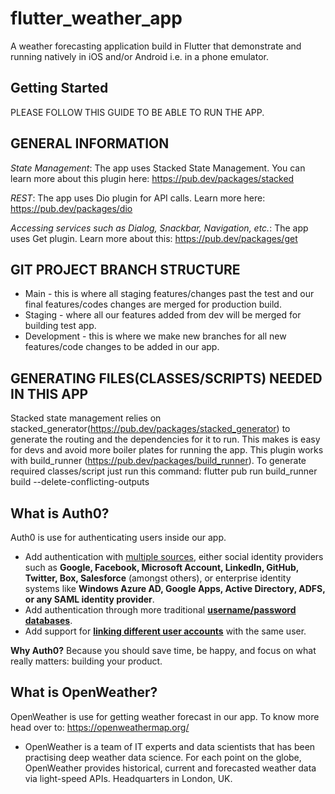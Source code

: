 # flutter_weather_app

A weather forecasting application build in Flutter that demonstrate and running
natively in iOS and/or Android i.e. in a phone emulator. 

## Getting Started

PLEASE FOLLOW THIS GUIDE TO BE ABLE TO RUN THE APP.

## GENERAL INFORMATION
   
*State Management*: 
    The app uses Stacked State Management. 
    You can learn more about this plugin here: https://pub.dev/packages/stacked

*REST*:
    The app uses Dio plugin for API calls. Learn more here: https://pub.dev/packages/dio

*Accessing services such as Dialog, Snackbar, Navigation, etc.*:
    The app uses Get plugin. Learn more about this: https://pub.dev/packages/get

## GIT PROJECT BRANCH STRUCTURE

* Main - this is where all staging features/changes past the test and our final features/codes changes are merged for production build.
* Staging - where all our features added from dev will be merged for building test app.
* Development - this is where we make new branches for all new features/code changes to be added in our app.

## GENERATING FILES(CLASSES/SCRIPTS) NEEDED IN THIS APP

Stacked state management relies on stacked_generator(https://pub.dev/packages/stacked_generator) to generate the routing and the dependencies  for it to run. This makes
is easy for devs and avoid more boiler plates for running the app. This plugin works with build_runner (https://pub.dev/packages/build_runner).
To generate required classes/script just run this command: flutter pub run build_runner build --delete-conflicting-outputs

## What is Auth0?
  Auth0 is use for authenticating users inside our app.

* Add authentication with [multiple sources](https://auth0.com/docs/authenticate/identity-providers), either social identity providers such as **Google, Facebook, Microsoft Account, LinkedIn, GitHub, Twitter, Box, Salesforce** (amongst others), or enterprise identity systems like **Windows Azure AD, Google Apps, Active Directory, ADFS, or any SAML identity provider**.
* Add authentication through more traditional **[username/password databases](https://auth0.com/docs/authenticate/database-connections/custom-db)**.
* Add support for **[linking different user accounts](https://auth0.com/docs/manage-users/user-accounts/user-account-linking)** with the same user.

**Why Auth0?** Because you should save time, be happy, and focus on what really matters: building your product.

## What is OpenWeather?
  OpenWeather is use for getting weather forecast in our app. To know more head over to: https://openweathermap.org/

* OpenWeather is a team of IT experts and data scientists that has been practising deep weather data science. For each point on the globe, OpenWeather provides historical, current and forecasted weather data via light-speed APIs. Headquarters in London, UK. 
